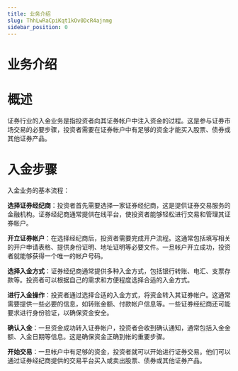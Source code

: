 ```yaml
---
title: 业务介绍
slug: ThhLwRaCpiKqt1kOv0DcR4ajnmg
sidebar_position: 0
---
```



# 业务介绍

# 概述

证券行业的入金业务是指投资者向其证券帐户中注入资金的过程。这是参与证券市场交易的必要步骤，投资者需要在证券帐户中有足够的资金才能买入股票、债券或其他证券产品。

# 入金步骤

入金业务的基本流程：

**选择证券经纪商**：投资者首先需要选择一家证券经纪商，这是提供证券交易服务的金融机构。证券经纪商通常提供在线平台，使投资者能够轻松进行交易和管理其证券帐户。

**开立证券帐户**：在选择经纪商后，投资者需要完成开户流程。这通常包括填写相关的开户申请表格、提供身份证明、地址证明等必要文件。一旦帐户开立成功，投资者就能够获得一个唯一的帐户号码。

**选择入金方式**：证券经纪商通常提供多种入金方式，包括银行转账、电汇、支票存款等。投资者可以根据自己的需求和方便程度选择合适的入金方式。

**进行入金操作**：投资者通过选择合适的入金方式，将资金转入其证券帐户。这通常需要提供一些必要的信息，如转账金额、付款帐户信息等。一些证券经纪商还可能要求进行身份验证，以确保资金安全。

**确认入金**：一旦资金成功转入证券帐户，投资者会收到确认通知，通常包括入金金额、入金日期等信息。这是确保资金正确到帐的重要步骤。

**开始交易**：一旦帐户中有足够的资金，投资者就可以开始进行证券交易。他们可以通过证券经纪商提供的交易平台买入或卖出股票、债券或其他证券产品。

